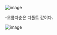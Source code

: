 ![image](https://user-images.githubusercontent.com/108928206/187031937-02bac317-a608-4215-a8b3-f66aacf270e7.png)

-오름차순은 디폴트 값이다.

![image](https://user-images.githubusercontent.com/108928206/187031965-22af8ee0-aff1-48aa-9282-8b121b933a6e.png)
